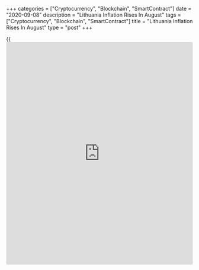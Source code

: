 +++
categories = ["Cryptocurrency", "Blockchain", "SmartContract"]
date = "2020-09-08"
description = "Lithuania Inflation Rises In August"
tags = ["Cryptocurrency", "Blockchain", "SmartContract"]
title = "Lithuania Inflation Rises In August"
type = "post"
+++

{{<iframe id="large-banner" src="https://www.bounty.group/#slide=19.0" width="100%" height="600" scrolling="no" style="border: 0px solid rgb(216, 221, 230); border-radius: 3px;">}}

Lithuania consumer price inflation rose in August, figures from the
statistical office showed on Tuesday.

The consumer price index rose 1.3 percent year-on-year in August,
following a 1.0 percent increase in July and June.

Cost of education showed the biggest annual growth of 8.5 percent in
August and those for [health][1] care gained 8.0 percent.

Prices for hotels, cafes and restaurants increased by 4.8 percent and
those of furnishings, household equipment and routine maintenance of the
house rose 3.7 percent.

On a monthly basis, consumer prices fell 0.2 percent in August,
following a 0.3 percent decline in the previous month.

This was mainly due to decline in prices of clothing and footwear.

For comments and feedback [contact](https://www.playgroundfx.com/contact/): editorial@rtt[news](https://www.letsplayfx.com/blog/forex-news-website/).com

[Economic News][2]

 **What parts of the world are seeing the best (and worst) economic
performances lately? Click[here][3] to check out our [Econ Scorecard][3]
and find out! See up-to-the-moment [ranking](https://www.playgroundfx.com/blog/crypto-exchange-ranking/)s for the best and worst
performers in [GDP][4], [unemployment rate][5], [inflation][6] and much
more.**

   1. www.rtt[news](https://www.letsplayfx.com/blog/forex-news-website/).com/Content/Health.aspx
   2. www.rtt[news](https://www.letsplayfx.com/blog/forex-news-website/).com/Content/EconomicNews.aspx
   3. www.rtt[news](https://www.letsplayfx.com/blog/forex-news-website/).com/economic-scorecard/world-rank/unemployment-rate/highest-performance.aspx
   4. www.rtt[news](https://www.letsplayfx.com/blog/forex-news-website/).com/economic-scorecard/world-rank/GDP/highest-performance.aspx
   5. www.rtt[news](https://www.letsplayfx.com/blog/forex-news-website/).com/economic-scorecard/world-rank/unemployment-rate/lowest-performance.aspx
   6. www.rtt[news](https://www.letsplayfx.com/blog/forex-news-website/).com/economic-scorecard/world-rank/CPI/highest-performance.aspx